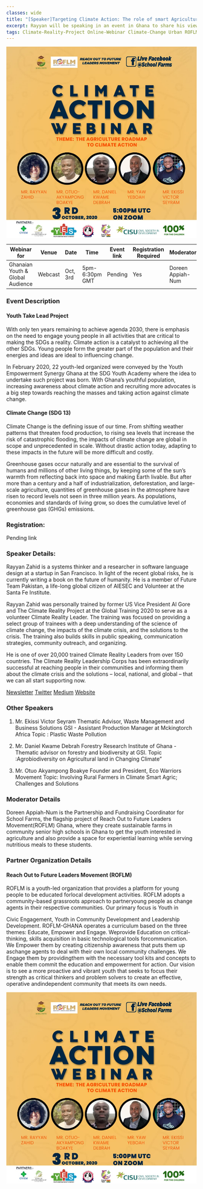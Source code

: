 ```yaml
---
classes: wide
title: "[Speaker]Targeting Climate Action: The role of smart Agriculture - Reach Out to Future Leaders Movement Ghana"
excerpt: Rayyan will be speaking in an event in Ghana to share his views on reducing climate change, smart agriculture, and climate action as a catalyst to sustainability.
tags: Climate-Reality-Project Online-Webinar Climate-Change Urban ROFLM
---
```


![Featured image](/assets/images/webinar/climate-reality-project/ROFLM-ytlo-2.jpg)

| Webinar for               | Venue       | Date      | Time             | Event link  | Registration Required | Moderator     | 
|---------------------------|-------------|-----------|------------------|-------------|-----------------------|---------------| 
| Ghanaian Youth & Global Audience | Webcast | Oct, 3rd | 5pm-6:30pm GMT | Pending     | Yes                   | Doreen Appiah-Num | 


### Event Description

#### Youth Take Lead Project
With only ten years remaining to achieve agenda 2030, there is emphasis on the need to engage young people in all activities that are critical to making the SDGs a reality. Climate action is a catalyst to achieving all the other SDGs.
Young people form the greater part of the population and their energies and ideas are ideal to influencing change.
  
In February 2020, 22 youth-led organized were conveyed by the Youth Empowerment Synergy Ghana at the SDG Youth Academy where the idea to undertake such project was born. With Ghana’s youthful population, increasing awareness about climate action and recruiting
more advocates is a big step towards reaching the masses and taking action against climate change.

#### Climate Change (SDG 13)
Climate Change is the defining issue of our time. From shifting weather patterns that threaten food production, to rising sea levels that increase the risk of catastrophic flooding, the impacts of climate change are global in scope and unprecedented in scale. Without drastic action today, adapting to these impacts in the future will be more difficult and costly.

Greenhouse gases occur naturally and are essential to the survival of humans and millions of other living things, by keeping some of the sun’s warmth from reflecting back into space and making Earth livable. But after more than a century and a half of industrialization, deforestation, and large-scale agriculture, quantities of greenhouse gases in the atmosphere have risen to record levels not seen in three million years. As populations, economies and standards of living grow, so does the cumulative level of greenhouse gas (GHGs) emissions.

### Registration:
Pending link

### Speaker Details:
Rayyan Zahid is a systems thinker and a researcher in software language design at a startup in San Francisco. In light of the recent global risks, he is currently writing a book on the future of humanity. He is a member of Future Team Pakistan, a life-long global citizen of AIESEC and Volunteer at the Santa Fe Institute.

Rayyan Zahid was personally trained by former US Vice President Al Gore and The Climate Reality Project at the Global Training 2020 to serve as a volunteer Climate Reality Leader. The training was focused on providing a select group of trainees with a deep understanding of the science of climate change, the impacts of the climate crisis, and the solutions to the crisis. The training also builds skills in public speaking, communication strategies, community outreach, and organizing.

He is one of over 20,000 trained Climate Reality Leaders from over 150 countries. The Climate Reality Leadership Corps has been extraordinarily successful at reaching people in their communities and informing them about the climate crisis and the solutions – local, national, and global – that we can all start supporting now.

[Newsletter](www.elevatebyrayyan.com)
[Twitter](www.twitter.com/rayyanzahid)
[Medium](www.medium.com/@rayyanzahid)
[Website](www.rayyanzahid.com)

### Other Speakers

1. Mr. Ekissi Victor Seyram
Thematic Advisor, Waste Management and Business Solutions GSI - Assistant Production Manager at Mckingtorch Africa
Topic : Plastic Waste Pollution

 
2. Mr. Daniel Kwame Debrah
Forestry Research Institute of Ghana - Thematic advisor on forestry and biodiversity at GSI.
Topic :Agrobiodiversity on Agricultural land in Changing Climate”

 
3. Mr. Otuo Akyampong Boakye
Founder and President, Eco Warriors Movement
Topic: Involving Rural Farmers in Climate Smart Agric; Challenges and Solutions

### Moderator Details

Doreen Appiah-Num is the Partnership and Fundraising Coordinator for School Farms, the flagship project of Reach Out to Future Leaders Movement(ROFLM) Ghana, where they create sustainable farms in community senior high schools in Ghana to get the youth interested in agriculture and also provide a space for experiential learning while serving nutritious meals to these students.


### Partner Organization Details

#### Reach Out to Future Leaders Movement (ROFLM)
ROFLM is a youth-led organization that provides a platform for young people to be educated forlocal development activities. ROFLM adopts a community-based grassroots approach to partneryoung people as change agents in their respective communities. Our primary focus is Youth in

Civic Engagement, Youth in Community Development and Leadership Development. ROFLM-GHANA operates a curriculum based on the three themes: Educate, Empower and Engage. Weprovide Education on critical-thinking, skills acquisition in basic technological tools forcommunication. We Empower them by creating citizenship awareness that puts them up aschange agents to deal with their own local community challenges. We Engage them by providingthem with the necessary tool kits and concepts to enable them commit the education and empowerment for action. Our vision is to see a more proactive and vibrant youth that seeks to focus their strength as critical thinkers and problem solvers to create an effective, operative andindependent community that meets its own needs.

![Featured image](/assets/images/webinar/climate-reality-project/ROFLM-ytlo-2.jpg)


